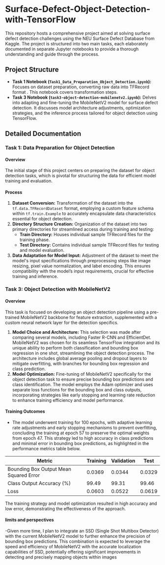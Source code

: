 # Surface-Defect-Object-Detection-with-TensorFlow
This repository hosts a comprehensive project aimed at solving surface defect detection challenges using the NEU Surface Defect Database from Kaggle. The project is structured into two main tasks, each elaborately documented in separate Jupyter notebooks to provide a thorough understanding and guide through the process.

## Project Structure

- **Task 1 Notebook (`Task1_Data_Preparation_Object_Detection.ipynb`):** Focuses on dataset preparation, converting raw data into TFRecord format . This notebook covers transformation steps.
- **Task 3 Notebook (`task3-object-detection-mobilenetv2.ipynb`):** Delves into adapting and fine-tuning the MobileNetV2 model for surface defect detection. It discusses model architecture adjustments, optimization strategies, and the inference process tailored for object detection using TensorFlow.

## Detailed Documentation

### Task 1: Data Preparation for Object Detection

#### Overview

The initial stage of this project centers on preparing the dataset for object detection tasks, which is pivotal for structuring the data for efficient model training and evaluation.

#### Process

1. **Dataset Conversion:** Transformation of the dataset into the `tf.data.TFRecordDataset` format, employing a custom feature schema within `tf.train.Example` to accurately encapsulate data characteristics essential for object detection.
2. **Directory Structure Creation:** Organization of the dataset into two primary directories for streamlined access during training and testing:
   - **Train Directory:** Houses individual sample TFRecord files for the training phase.
   - **Test Directory:** Contains individual sample TFRecord files for testing and model evaluation.
3. **Data Adaptation for Model Input:** Adjustment of the dataset to meet the model's input specifications through preprocessing steps like image resizing, pixel value normalization, and label encoding. This ensures compatibility with the model’s input requirements, crucial for effective training and inference.

### Task 3: Object Detection with MobileNetV2

#### Overview

This task is focused on developing an object detection pipeline using a pre-trained MobileNetV2 backbone for feature extraction, supplemented with a custom neural network layer for the detection specifics.


1. **Model Choice and Architecture:** This selection was made after comparing several models, including Faster R-CNN and EfficientDet. MobileNetV2 was chosen for its seamless TensorFlow integration and its unique ability to perform both classification and bounding box regression in one shot, streamlining the object detection process. The architecture includes global average pooling and dropout layers to mitigate overfitting, with branches for bounding box regression and class prediction.
2. **Model Optimization:** Fine-tuning of MobileNetV2 specifically for the object detection task to ensure precise bounding box predictions and class identification. The model employs the Adam optimizer and uses separate loss functions for the bounding box and class outputs, incorporating strategies like early stopping and learning rate reduction to enhance training efficiency and model performance.

#### Training Outcomes

- The model underwent training for 100 epochs, with adaptive learning rate adjustments and early stopping mechanisms to prevent overfitting, concluding the training at epoch 57 to preserve the optimal weights from epoch 47. This strategy led to high accuracy in class predictions and minimal error in bounding box predictions, as highlighted in the performance metrics table below.

| Metric | Training | Validation | Test |
|--------|----------|------------|------|
| Bounding Box Output Mean Squared Error | 0.0369 | 0.0344 | 0.0329 |
| Class Output Accuracy (%) | 99.49 | 99.31 | 99.46 |
| Loss | 0.0603 | 0.0522 | 0.0619 |


The training strategy and model optimization resulted in high accuracy and low error, demonstrating the effectiveness of the approach.

#### limits and perspectives

-Given more time, I plan to integrate an SSD (Single Shot Multibox Detector) with the current MobileNetV2 model to further enhance the precision of bounding box predictions. This combination is expected to leverage the speed and efficiency of MobileNetV2 with the accurate localization capabilities of SSD, potentially offering significant improvements in detecting and precisely mapping objects within images

